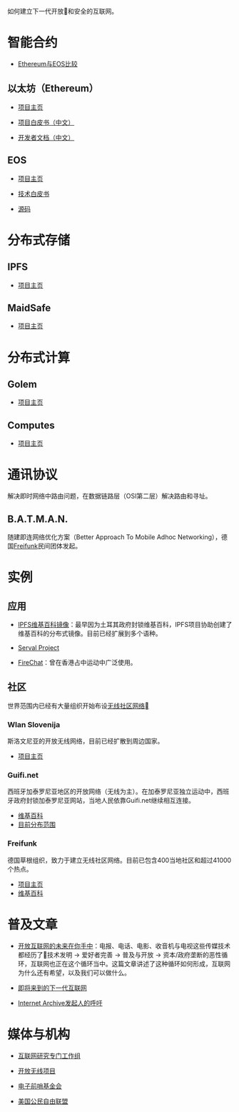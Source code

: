 如何建立下一代开放和安全的互联网。

# 智能合约

* [Ethereum与EOS比较](https://steemit.com/eos/@trogdor/eos-vs-ethereum-for-dummies)

## 以太坊（Ethereum）

* [项目主页](https://ethereum.org/)

* [项目白皮书（中文）](https://github.com/ethereum/wiki/blob/master/%5B%E4%B8%AD%E6%96%87%5D-%E4%BB%A5%E5%A4%AA%E5%9D%8A%E7%99%BD%E7%9A%AE%E4%B9%A6.md)

* [开发者文档（中文）](https://github.com/ethereum/wiki/wiki/%5BChinese%5D-Ethereum-TOC)

## EOS

* [项目主页](https://eos.io/)

* [技术白皮书](https://github.com/EOSIO/Documentation/blob/master/TechnicalWhitePaper.md)

* [源码](https://github.com/EOSIO/eos)

# 分布式存储

## IPFS

* [项目主页](https://ipfs.io/)

## MaidSafe

* [项目主页](https://maidsafe.net/)

# 分布式计算

## Golem

* [项目主页](https://golem.network/)

## Computes

* [项目主页](https://computes.io/)

# 通讯协议

解决即时网络中路由问题，在数据链路层（OSI第二层）解决路由和寻址。

## B.A.T.M.A.N.
随建即连网络优化方案（Better Approach To Mobile Adhoc Networking），德国[Freifunk](https://freifunk.net/en/)民间团体发起。

# 实例

## 应用

* [IPFS维基百科镜像](https://ipfs.io/ipns/QmdJiuMWp2FxyaerfLrtdLF6Nr1EWpL7dPAxA9oKSPYYgV/wiki/)：最早因为土耳其政府封锁维基百科，IPFS项目协助创建了维基百科的分布式镜像。目前已经扩展到多个语种。

* [Serval Project](http://www.servalproject.org/)

* [FireChat](https://www.opengarden.com/firechat.html)：曾在香港占中运动中广泛使用。

## 社区

世界范围内已经有大量组织开始布设[无线社区网络](https://en.wikipedia.org/wiki/Wireless_community_network)

### Wlan Slovenija
斯洛文尼亚的开放无线网络，目前已经扩散到周边国家。
* [项目主页](https://wlan-si.net/)

### Guifi.net
西班牙加泰罗尼亚地区的开放网络（无线为主）。在加泰罗尼亚独立运动中，西班牙政府封锁加泰罗尼亚网站，当地人民依靠Guifi.net继续相互连接。
* [维基百科](https://en.wikipedia.org/wiki/Guifi.net)
* [目前分布范围](http://guifi.net/en/guifi_zones)

### Freifunk
德国草根组织，致力于建立无线社区网络。目前已包含400当地社区和超过41000个热点。
* [项目主页](https://freifunk.net/en/)
* [维基百科](https://en.wikipedia.org/wiki/Freifunk)

# 普及文章

* [开放互联网的未来在你手中](https://medium.freecodecamp.org/inside-the-invisible-war-for-the-open-internet-dd31a29a3f08)：电报、电话、电影、收音机与电视这些传媒技术都经历了技术发明 -> 爱好者完善 -> 普及与开放 -> 资本/政府垄断的恶性循环，互联网也正在这个循环当中。这篇文章讲述了这种循环如何形成，互联网为什么还有希望，以及我们可以做什么。

* [即将来到的下一代互联网](https://www.wired.com/2017/06/pied-pipers-new-internet-isnt-just-possible-almost/)

* [Internet Archive发起人的呼吁](http://blog.archive.org/2015/02/11/locking-the-web-open-a-call-for-a-distributed-web/)

# 媒体与机构

* [互联网研究专门工作组](https://irtf.org/)

* [开放无线项目](https://openwireless.org/)

* [电子前哨基金会](https://www.eff.org/)

* [美国公民自由联盟](https://www.aclu.org/)

